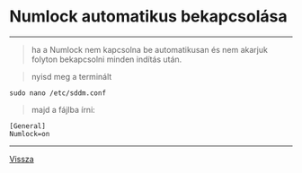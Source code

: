 # Numlock automatikus bekapcsolása

---

> ha a Numlock nem kapcsolna be automatikusan és nem akarjuk folyton bekapcsolni minden indítás után.

> nyisd meg a terminált

```
sudo nano /etc/sddm.conf
```

> majd a fájlba írni:

```
[General]
Numlock=on
```

---

[Vissza](../README.md)
